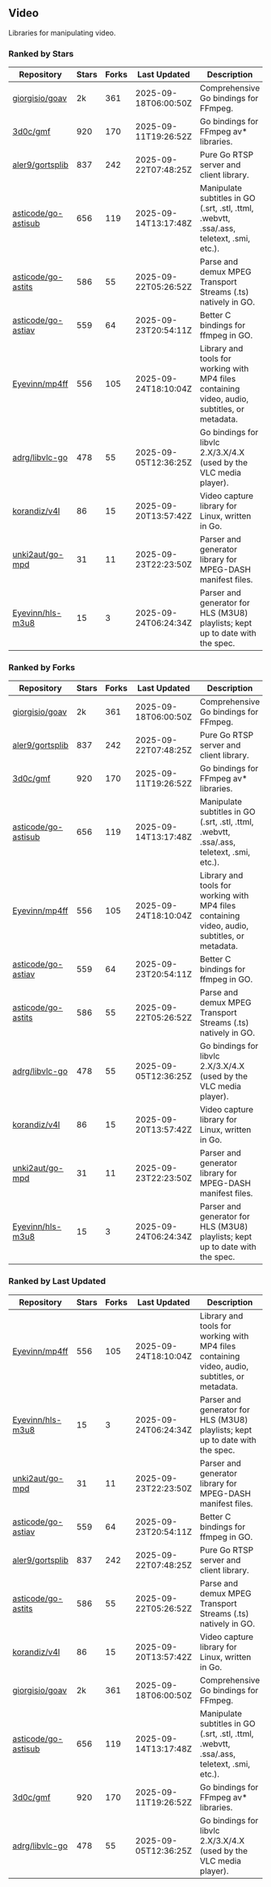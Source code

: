 ## Video

Libraries for manipulating video.

### Ranked by Stars

| Repository | Stars | Forks | Last Updated | Description | 
|------------|-------|-------|--------------|-------------|
| [giorgisio/goav](https://github.com/giorgisio/goav) | 2k | 361 | 2025-09-18T06:00:50Z |  Comprehensive Go bindings for FFmpeg. |
| [3d0c/gmf](https://github.com/3d0c/gmf) | 920 | 170 | 2025-09-11T19:26:52Z |  Go bindings for FFmpeg av\* libraries. |
| [aler9/gortsplib](https://github.com/aler9/gortsplib) | 837 | 242 | 2025-09-22T07:48:25Z |  Pure Go RTSP server and client library. |
| [asticode/go-astisub](https://github.com/asticode/go-astisub) | 656 | 119 | 2025-09-14T13:17:48Z |  Manipulate subtitles in GO (.srt, .stl, .ttml, .webvtt, .ssa/.ass, teletext, .smi, etc.). |
| [asticode/go-astits](https://github.com/asticode/go-astits) | 586 | 55 | 2025-09-22T05:26:52Z |  Parse and demux MPEG Transport Streams (.ts) natively in GO. |
| [asticode/go-astiav](https://github.com/asticode/go-astiav) | 559 | 64 | 2025-09-23T20:54:11Z |  Better C bindings for ffmpeg in GO. |
| [Eyevinn/mp4ff](https://github.com/Eyevinn/mp4ff) | 556 | 105 | 2025-09-24T18:10:04Z |  Library and tools for working with MP4 files containing video, audio, subtitles, or metadata. |
| [adrg/libvlc-go](https://github.com/adrg/libvlc-go) | 478 | 55 | 2025-09-05T12:36:25Z |  Go bindings for libvlc 2.X/3.X/4.X (used by the VLC media player). |
| [korandiz/v4l](https://github.com/korandiz/v4l) | 86 | 15 | 2025-09-20T13:57:42Z |  Video capture library for Linux, written in Go. |
| [unki2aut/go-mpd](https://github.com/unki2aut/go-mpd) | 31 | 11 | 2025-09-23T22:23:50Z |  Parser and generator library for MPEG-DASH manifest files. |
| [Eyevinn/hls-m3u8](https://github.com/Eyevinn/hls-m3u8) | 15 | 3 | 2025-09-24T06:24:34Z |  Parser and generator for HLS (M3U8) playlists; kept up to date with the spec. |

### Ranked by Forks

| Repository | Stars | Forks | Last Updated | Description | 
|------------|-------|-------|--------------|-------------|
| [giorgisio/goav](https://github.com/giorgisio/goav) | 2k | 361 | 2025-09-18T06:00:50Z |  Comprehensive Go bindings for FFmpeg. |
| [aler9/gortsplib](https://github.com/aler9/gortsplib) | 837 | 242 | 2025-09-22T07:48:25Z |  Pure Go RTSP server and client library. |
| [3d0c/gmf](https://github.com/3d0c/gmf) | 920 | 170 | 2025-09-11T19:26:52Z |  Go bindings for FFmpeg av\* libraries. |
| [asticode/go-astisub](https://github.com/asticode/go-astisub) | 656 | 119 | 2025-09-14T13:17:48Z |  Manipulate subtitles in GO (.srt, .stl, .ttml, .webvtt, .ssa/.ass, teletext, .smi, etc.). |
| [Eyevinn/mp4ff](https://github.com/Eyevinn/mp4ff) | 556 | 105 | 2025-09-24T18:10:04Z |  Library and tools for working with MP4 files containing video, audio, subtitles, or metadata. |
| [asticode/go-astiav](https://github.com/asticode/go-astiav) | 559 | 64 | 2025-09-23T20:54:11Z |  Better C bindings for ffmpeg in GO. |
| [asticode/go-astits](https://github.com/asticode/go-astits) | 586 | 55 | 2025-09-22T05:26:52Z |  Parse and demux MPEG Transport Streams (.ts) natively in GO. |
| [adrg/libvlc-go](https://github.com/adrg/libvlc-go) | 478 | 55 | 2025-09-05T12:36:25Z |  Go bindings for libvlc 2.X/3.X/4.X (used by the VLC media player). |
| [korandiz/v4l](https://github.com/korandiz/v4l) | 86 | 15 | 2025-09-20T13:57:42Z |  Video capture library for Linux, written in Go. |
| [unki2aut/go-mpd](https://github.com/unki2aut/go-mpd) | 31 | 11 | 2025-09-23T22:23:50Z |  Parser and generator library for MPEG-DASH manifest files. |
| [Eyevinn/hls-m3u8](https://github.com/Eyevinn/hls-m3u8) | 15 | 3 | 2025-09-24T06:24:34Z |  Parser and generator for HLS (M3U8) playlists; kept up to date with the spec. |

### Ranked by Last Updated

| Repository | Stars | Forks | Last Updated | Description | 
|------------|-------|-------|--------------|-------------|
| [Eyevinn/mp4ff](https://github.com/Eyevinn/mp4ff) | 556 | 105 | 2025-09-24T18:10:04Z |  Library and tools for working with MP4 files containing video, audio, subtitles, or metadata. |
| [Eyevinn/hls-m3u8](https://github.com/Eyevinn/hls-m3u8) | 15 | 3 | 2025-09-24T06:24:34Z |  Parser and generator for HLS (M3U8) playlists; kept up to date with the spec. |
| [unki2aut/go-mpd](https://github.com/unki2aut/go-mpd) | 31 | 11 | 2025-09-23T22:23:50Z |  Parser and generator library for MPEG-DASH manifest files. |
| [asticode/go-astiav](https://github.com/asticode/go-astiav) | 559 | 64 | 2025-09-23T20:54:11Z |  Better C bindings for ffmpeg in GO. |
| [aler9/gortsplib](https://github.com/aler9/gortsplib) | 837 | 242 | 2025-09-22T07:48:25Z |  Pure Go RTSP server and client library. |
| [asticode/go-astits](https://github.com/asticode/go-astits) | 586 | 55 | 2025-09-22T05:26:52Z |  Parse and demux MPEG Transport Streams (.ts) natively in GO. |
| [korandiz/v4l](https://github.com/korandiz/v4l) | 86 | 15 | 2025-09-20T13:57:42Z |  Video capture library for Linux, written in Go. |
| [giorgisio/goav](https://github.com/giorgisio/goav) | 2k | 361 | 2025-09-18T06:00:50Z |  Comprehensive Go bindings for FFmpeg. |
| [asticode/go-astisub](https://github.com/asticode/go-astisub) | 656 | 119 | 2025-09-14T13:17:48Z |  Manipulate subtitles in GO (.srt, .stl, .ttml, .webvtt, .ssa/.ass, teletext, .smi, etc.). |
| [3d0c/gmf](https://github.com/3d0c/gmf) | 920 | 170 | 2025-09-11T19:26:52Z |  Go bindings for FFmpeg av\* libraries. |
| [adrg/libvlc-go](https://github.com/adrg/libvlc-go) | 478 | 55 | 2025-09-05T12:36:25Z |  Go bindings for libvlc 2.X/3.X/4.X (used by the VLC media player). |

